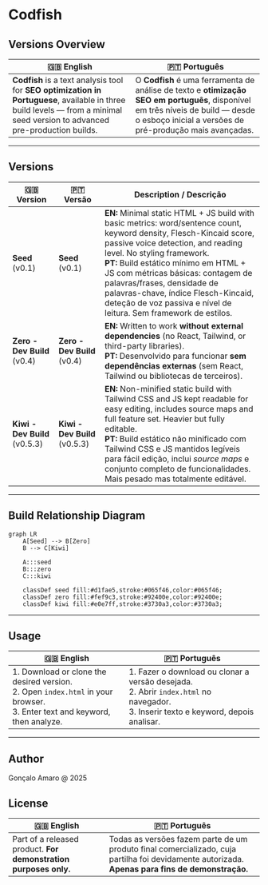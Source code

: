 # Codfish

## Versions Overview

| 🇬🇧 **English** | 🇵🇹 **Português** |
| --- | --- |
| **Codfish** is a text analysis tool for **SEO optimization in Portuguese**, available in three build levels — from a minimal seed version to advanced pre-production builds. | O **Codfish** é uma ferramenta de análise de texto e **otimização SEO em português**, disponível em três níveis de build — desde o esboço inicial a versões de pré-produção mais avançadas. |

---

## Versions

| 🇬🇧 **Version** | 🇵🇹 **Versão** | Description / Descrição |
| --- | --- | --- |
| **Seed** (v0.1) | **Seed** (v0.1) | **EN:** Minimal static HTML + JS build with basic metrics: word/sentence count, keyword density, Flesch-Kincaid score, passive voice detection, and reading level. No styling framework.<br>**PT:** Build estático mínimo em HTML + JS com métricas básicas: contagem de palavras/frases, densidade de palavras-chave, índice Flesch-Kincaid, deteção de voz passiva e nível de leitura. Sem framework de estilos. |
| **Zero - Dev Build** (v0.4) | **Zero - Dev Build** (v0.4) | **EN:** Written to work **without external dependencies** (no React, Tailwind, or third-party libraries).<br>**PT:** Desenvolvido para funcionar **sem dependências externas** (sem React, Tailwind ou bibliotecas de terceiros). |
| **Kiwi - Dev Build** (v0.5.3) | **Kiwi - Dev Build** (v0.5.3) | **EN:** Non-minified static build with Tailwind CSS and JS kept readable for easy editing, includes source maps and full feature set. Heavier but fully editable.<br>**PT:** Build estático não minificado com Tailwind CSS e JS mantidos legíveis para fácil edição, inclui *source maps* e conjunto completo de funcionalidades. Mais pesado mas totalmente editável. |

---

## Build Relationship Diagram

```mermaid
graph LR
    A[Seed] --> B[Zero]
    B --> C[Kiwi]

    A:::seed
    B:::zero
    C:::kiwi

    classDef seed fill:#d1fae5,stroke:#065f46,color:#065f46;
    classDef zero fill:#fef9c3,stroke:#92400e,color:#92400e;
    classDef kiwi fill:#e0e7ff,stroke:#3730a3,color:#3730a3;
```

---

## Usage

| 🇬🇧 **English** | 🇵🇹 **Português** |
| --- | --- |
| 1. Download or clone the desired version.<br>2. Open `index.html` in your browser.<br>3. Enter text and keyword, then analyze. | 1. Fazer o download ou clonar a versão desejada.<br>2. Abrir `index.html` no navegador.<br>3. Inserir texto e keyword, depois analisar. |

---

## Author

Gonçalo Amaro @ 2025

## License

| 🇬🇧 **English** | 🇵🇹 **Português** |
| --- | --- |
| Part of a released product. **For demonstration purposes only.** | Todas as versões fazem parte de um produto final comercializado, cuja partilha foi devidamente autorizada. **Apenas para fins de demonstração.** |
